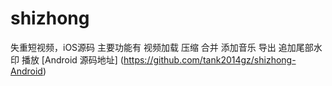 # shizhong
失重短视频，iOS源码
主要功能有 视频加载 压缩 合并 添加音乐 导出 追加尾部水印 播放 
[Android 源码地址]   (https://github.com/tank2014gz/shizhong-Android)
